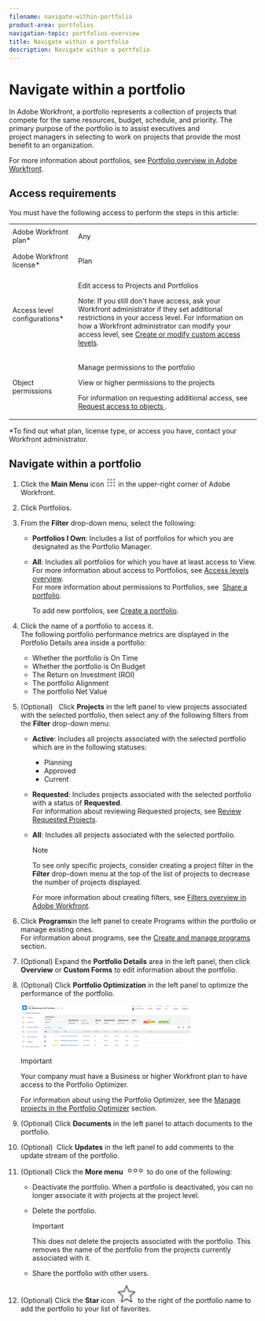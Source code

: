 ```yaml
---
filename: navigate-within-portfolio
product-area: portfolios
navigation-topic: portfolios-overview
title: Navigate within a portfolio
description: Navigate within a portfolio
---
```


# Navigate within a portfolio

<!--
<p data-mc-conditions="QuicksilverOrClassic.Draft mode">(NOTE: This article will need to be further revised and maybe merged into Understanding Portfolios?! (other?!).)</p>
-->

In Adobe Workfront, a portfolio represents a collection of projects that compete for the same resources, budget, schedule, and priority. The primary purpose of the portfolio is to assist executives and project&nbsp;managers in selecting to work on projects that provide the most benefit to an organization.

For more information about portfolios, see [Portfolio overview in Adobe Workfront](../../../manage-work/portfolios/portfolios-overview/portfolio-overview.md).

## Access requirements

You must have the following access to perform the steps in this article:

<table cellspacing="0"> 
 <col> 
 <col> 
 <tbody> 
  <tr> 
   <td role="rowheader">Adobe Workfront plan*</td> 
   <td> <p>Any </p> </td> 
  </tr> 
  <tr> 
   <td role="rowheader">Adobe Workfront license*</td> 
   <td> <p>Plan </p> </td> 
  </tr> 
  <tr> 
   <td role="rowheader">Access level configurations*</td> 
   <td> <p>Edit access to Projects and Portfolios</p> <p>Note: If you still don't have access, ask your Workfront administrator if they set additional restrictions in your access level. For information on how a Workfront administrator can modify your access level, see <a href="../../../administration-and-setup/add-users/configure-and-grant-access/create-modify-access-levels.md" class="MCXref xref">Create or modify custom access levels</a>.</p> </td> 
  </tr> 
  <tr> 
   <td role="rowheader">Object permissions</td> 
   <td> <p>Manage permissions to the portfolio</p> <p>View or higher permissions to the projects</p> <p>For information on requesting additional access, see <a href="../../../workfront-basics/grant-and-request-access-to-objects/request-access.md" class="MCXref xref">Request access to objects </a>.</p> </td> 
  </tr> 
 </tbody> 
</table>

&#42;To find out what plan, license type, or access you have, contact your Workfront administrator.

## Navigate within a portfolio

1. Click the **Main Menu** icon ![](assets/main-menu-icon.png) in the upper-right corner of Adobe Workfront.

1. Click Portfolios. 
1. From the **Filter** drop-down menu, select the following:

   * **Portfolios I Own**: Includes a list of portfolios for which you are designated as the Portfolio Manager.
   * **All**: Includes all portfolios for which you have at least access to View.  
     For more information about access to Portfolios, see [Access levels overview](../../../administration-and-setup/add-users/access-levels-and-object-permissions/access-levels-overview.md).  
     For more information about permissions to Portfolios, see&nbsp; [Share a portfolio](../../../workfront-basics/grant-and-request-access-to-objects/share-a-portfolio..md).  
  
     To add new portfolios, see [Create a portfolio](../../../manage-work/portfolios/create-and-manage-portfolios/create-portfolios.md).

1. Click the name of a portfolio to access it.  
   The following portfolio performance metrics are displayed in the Portfolio Details area inside a portfolio:

   * Whether the portfolio is On Time
   * Whether the portfolio is On Budget
   * The Return on Investment (ROI)
   * The portfolio Alignment
   * The portfolio Net Value

1. (Optional) &nbsp; Click **Projects** in the left panel to view projects associated with the selected portfolio, then select any of the following filters from the **Filter** drop-down menu:&nbsp;

   * **Active**: Includes all projects associated with the selected portfolio which are in the following statuses:
  
     * Planning  
     * Approved  
     * Current
   
   * **Requested**: Includes projects associated with the selected portfolio with a status of **Requested**.  
     For information about reviewing Requested projects, see [Review Requested Projects](../../../manage-work/portfolios/create-and-manage-portfolios/review-requested-projects.md).
   
   * **All**: Includes all projects associated with the selected portfolio.

     >[!NOTE]
     >
     >To see only specific projects, consider creating a project filter in the **Filter** drop-down menu at the top of the list of projects to decrease the number of projects displayed.

     For more information about creating filters, see [Filters overview in Adobe Workfront](../../../reports-and-dashboards/reports/reporting-elements/filters-overview.md).

1. Click **Programs**in the left panel to create Programs within the portfolio or manage existing ones.  
   For information about programs, see the [Create and manage programs](../../../manage-work/portfolios/create-and-manage-programs/create-and-manage-programs.md) section.

1. (Optional) Expand the **Portfolio Details** area in the left panel, then click **Overview** or **Custom Forms** to edit information about the portfolio. 

1. (Optional) Click **Portfolio Optimization** in the left panel to optimize the performance of the portfolio.

   ![](assets/portfolio-optimizer-with-projects-nwe-350x89.png)

   >[!IMPORTANT]
   >
   >Your company must have a Business or higher Workfront plan to have access to the Portfolio Optimizer.

   For information about using the Portfolio Optimizer, see the [Manage projects in the Portfolio Optimizer](../../../manage-work/portfolios/portfolio-optimizer/manage-projects-in-portfolio-optimizer.md) section.&nbsp;

1. (Optional) Click&nbsp;**Documents** in the left panel to attach documents to the portfolio.
1. (Optional) &nbsp;Click **Updates** in the left panel to add comments to the update stream of the portfolio. 
1. (Optional) Click the **More menu** ![](assets/qs-more-icon-on-an-object.png) to do one of the following:

   * Deactivate the portfolio. When a portfolio is deactivated, you can no longer associate it with projects at the project level. 
   * Delete the portfolio.

     >[!IMPORTANT]
     >
     >This does not delete the projects associated with the portfolio. This removes the name of the portfolio from the projects currently associated with it.&nbsp;

   * Share the portfolio with other users.

1. (Optional) Click the **Star** icon ![](assets/qs-star-icon-favorites-39x38.png) to the right of the portfolio name to add the portfolio to your list of favorites.

